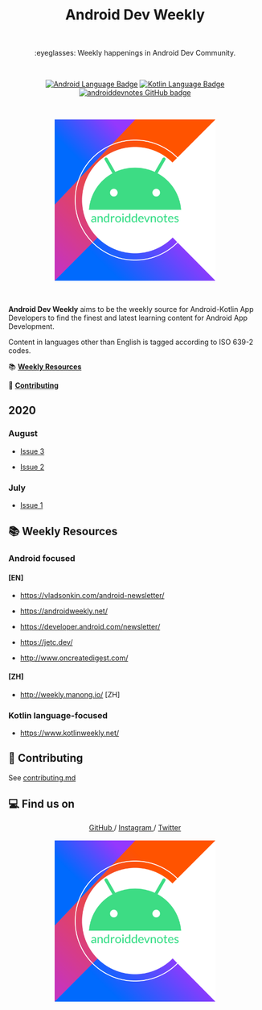 
<h1 align="center">Android Dev Weekly</h1></br>

<p align="center">
:eyeglasses: Weekly happenings in Android Dev Community.
</p>
<br>

<p align="center">
  <a href="#"><img alt="Android Language Badge" src="https://badgen.net/badge/OS/Android?icon=https://raw.githubusercontent.com/androiddevnotes/awesome-android-kotlin-apps/master/assets/android.svg&color=3ddc84"/></a>
  <a href="#"><img alt="Kotlin Language Badge" src="https://badgen.net/badge/language/Kotlin?icon=https://raw.githubusercontent.com/androiddevnotes/awesome-android-kotlin-apps/master/assets/kotlin.svg&color=f18e33"/></a>
  <a href="https://github.com/androiddevnotes"><img alt="androiddevnotes GitHub badge" src="https://badgen.net/badge/GitHub/androiddevnotes?icon=github&color=24292e"/></a>
</p>

<br>
<p align="center">
<img width="320px" src="assets/androiddevnotes.png" alt="androiddevnotes logo"></img>
</p><br>


**Android Dev Weekly** aims to be the weekly source for Android-Kotlin App Developers to find the finest and latest learning content for Android App Development.

Content in languages other than English is tagged according to ISO 639-2 codes.

:books: [**Weekly Resources**](#books-weekly-resources)

:memo: [**Contributing**](#memo-contributing)

## 2020 


### August

- [Issue 3](https://github.com/androiddevnotes/android-dev-weekly/blob/master/notes/issue-3.md)

- [Issue 2](https://github.com/androiddevnotes/android-dev-weekly/blob/master/notes/issue-2.md)



### July

- [Issue 1](https://github.com/androiddevnotes/android-dev-weekly/blob/master/notes/issue-1.md)


## :books: Weekly Resources

### Android focused

#### [EN]

- https://vladsonkin.com/android-newsletter/

- https://androidweekly.net/

- https://developer.android.com/newsletter/

- https://jetc.dev/

- http://www.oncreatedigest.com/

#### [ZH]

- http://weekly.manong.io/ [ZH]

### Kotlin language-focused

- https://www.kotlinweekly.net/

## :memo: Contributing

See [contributing.md](contributing.md)

## :computer: Find us on

<div align="center">
	<a href="https://github.com/androiddevnotes"> GitHub </a> / <a href="https://www.instagram.com/androiddevnotes"> Instagram </a> / <a href="https://twitter.com/androiddevnotes"> Twitter </a>
	<br><br>
    <img width="320px" src="assets/androiddevnotes.png" alt="androiddevnotes logo"></img>
</div>
